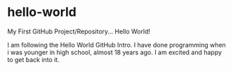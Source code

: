 # hello-world
My First GitHub Project/Repository... Hello World!

I am following the Hello World GitHub Intro.
I have done programming when i was younger in high school, almost 18 years ago.
I am excited and happy to get back into it.
